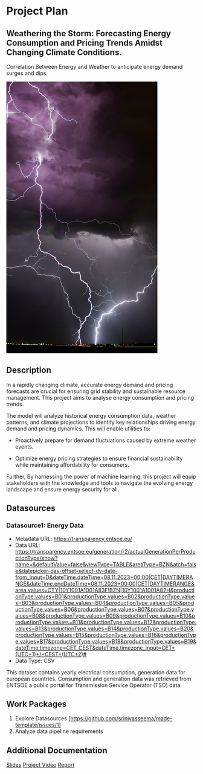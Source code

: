 
# Project Plan

## Weathering the Storm: Forecasting Energy Consumption and Pricing Trends Amidst Changing Climate Conditions. 
<!-- Give your project a short title. -->
Correlation Between Energy and Weather to anticipate energy demand surges and dips.

![Banner Image](https://github.com/srinivasseema/made-template/blob/main/project/banner.png)

## Description

<!-- Describe your data science project in max. 200 words. Consider writing about why and how you attempt it. -->

In a rapidly changing climate, accurate energy demand and pricing forecasts are crucial for ensuring grid stability and sustainable resource management. This project aims to analyse energy consumption and pricing trends.

The model will analyze historical energy consumption data, weather patterns, and climate projections to identify key relationships driving energy demand and pricing dynamics. This will enable utilities to:

* Proactively prepare for demand fluctuations caused by extreme weather events.

* Optimize energy pricing strategies to ensure financial sustainability while maintaining affordability for consumers.

Further, By harnessing the power of machine learning, this project will equip stakeholders with the knowledge and tools to navigate the evolving energy landscape and ensure energy security for all.


## Datasources

<!-- Describe each datasources you plan to use in a section. Use the prefic "DatasourceX" where X is the id of the datasource. -->

### Datasource1: Energy Data
* Metadata URL: https://transparency.entsoe.eu/
* Data URL: https://transparency.entsoe.eu/generation/r2/actualGenerationPerProductionType/show?name=&defaultValue=false&viewType=TABLE&areaType=BZN&atch=false&datepicker-day-offset-select-dv-date-from_input=D&dateTime.dateTime=08.11.2023+00:00|CET|DAYTIMERANGE&dateTime.endDateTime=08.11.2023+00:00|CET|DAYTIMERANGE&area.values=CTY|10Y1001A1001A83F!BZN|10Y1001A1001A82H&productionType.values=B01&productionType.values=B02&productionType.values=B03&productionType.values=B04&productionType.values=B05&productionType.values=B06&productionType.values=B07&productionType.values=B08&productionType.values=B09&productionType.values=B10&productionType.values=B11&productionType.values=B12&productionType.values=B13&productionType.values=B14&productionType.values=B20&productionType.values=B15&productionType.values=B16&productionType.values=B17&productionType.values=B18&productionType.values=B19&dateTime.timezone=CET_CEST&dateTime.timezone_input=CET+(UTC+1)+/+CEST+(UTC+2)#
* Data Type: CSV

This dataset contains yearly electrical consumption, generation data for european countries. Consumption and generation data was retrieved from ENTSOE a public portal for Transmission Service Operator (TSO) data. 

## Work Packages

<!-- List of work packages ordered sequentially, each pointing to an issue with more details. -->

1. Explore Datasources [https://github.com/srinivasseema/made-template/issues/1]
2. Analyze data pipeline requirements

## Additional Documentation

[Slides](https://github.com/srinivasseema/made-template/blob/main/project/slides.pdf)
[Project Video](https://github.com/srinivasseema/made-template/blob/main/project/project-video.mp4)
[Report](https://github.com/srinivasseema/made-template/blob/main/project/report.ipynb)